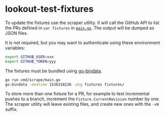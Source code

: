 # lookout-test-fixtures

To update the fixtures use the scraper utility. It will call the GitHub API to list the PRs defined in `var fixtures` in [`main.go`](./main.go). The output will be dumped as JSON files.

It is not required, but you may want to authenticate using these environment variables:

```bash
export GITHUB_USER=xxx
export GITHUB_TOKEN=yyy
```

The fixtures must be bundled using [go-bindata](https://github.com/jteeuwen/go-bindata).

```bash
go run cmd/scrape/main.go
go-bindata -modtime 1536310226 -pkg fixtures fixtures/
```

To store more than one fixture for a PR, for example to test incremental pushes to a branch, increment the `Fixture.CurrentRevision` number by one. The scraper utility will leave existing files, and create new ones with the `-vN` suffix.
